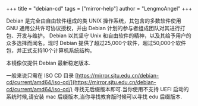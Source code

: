 +++
title = "debian-cd"
tags = ["mirror-help"]
author = "LengmoAngel"
+++

Debian 是完全由自由软件组成的类 UNIX 操作系统，其包含的多数软件使用 GNU 通用公共许可协议授权，并由 Debian 计划的参与者组成团队对其进行打包、开发与维护。 Debian 以其坚守 Unix 和自由软件的精神，以及其给予用户的众多选择而闻名。现时 Debian 提供了超过25,000个软件，超过50,000个软件包，并正式支持10个计算机系统结构。

本镜像仅提供 Debian 最新稳定版本.

一般来说只需在 ISO CD 目录 [https://mirror.sjtu.edu.cn/debian-cd/current/amd64/iso-cd/](https://mirror.sjtu.edu.cn/debian-cd/current/amd64/iso-cd/) 寻找无后缀版本即可.当你使用不支持 UEFI 启动的系统时候,请安装 mac 后缀版本,当你寻找教育版时候可以寻找 edu 后缀版本.
